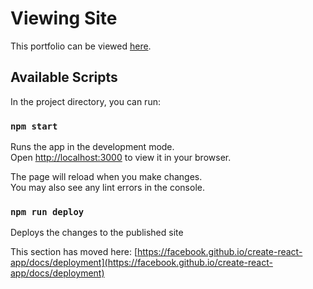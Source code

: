 # Viewing Site

This portfolio can be viewed [here]([https://github.com/facebook/create-react-app](https://czerkisi.github.io/ryleighleon-portfolio/)).

## Available Scripts

In the project directory, you can run:

### `npm start`

Runs the app in the development mode.\
Open [http://localhost:3000](http://localhost:3000) to view it in your browser.

The page will reload when you make changes.\
You may also see any lint errors in the console.

### `npm run deploy`

Deploys the changes to the published site

This section has moved here: [https://facebook.github.io/create-react-app/docs/deployment](https://facebook.github.io/create-react-app/docs/deployment)
